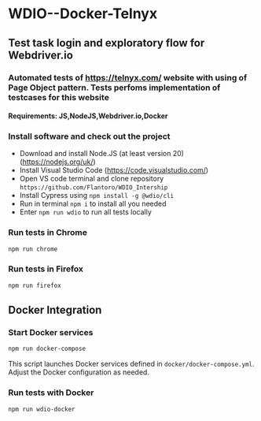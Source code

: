 # WDIO--Docker-Telnyx

## Test task login and exploratory flow for Webdriver.io

### Automated tests of https://telnyx.com/ website with using of Page Object pattern. Tests perfoms implementation of testcases for this website

#### Requirements: JS,NodeJS,Webdriver.io,Docker

### Install software and check out the project

- Download and install Node.JS (at least version 20)(https://nodejs.org/uk/)
- Install Visual Studio Code (https://code.visualstudio.com/)
- Open VS code terminal and clone repository `https://github.com/Flantoro/WDIO_Intership`
- Install Cypress using `npm install -g @wdio/cli`
- Run in terminal `npm i` to install all you needed
- Enter `npm run wdio` to run all tests locally

### Run tests in Chrome

```bash
npm run chrome
```

### Run tests in Firefox

```bash
npm run firefox
```

## Docker Integration

### Start Docker services

```bash
npm run docker-compose
```

This script launches Docker services defined in `docker/docker-compose.yml`. Adjust the Docker configuration as needed.

### Run tests with Docker

```bash
npm run wdio-docker
```